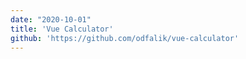 ```yaml
---
date: "2020-10-01"
title: 'Vue Calculator'
github: 'https://github.com/odfalik/vue-calculator'
---
```


